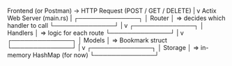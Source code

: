 Frontend (or Postman) → HTTP Request (POST / GET / DELETE)
           |
           v
    Actix Web Server (main.rs)
           |
     ┌──────────────┐
     │   Router     │  => decides which handler to call
     └──────────────┘
           |
           v
     ┌──────────────┐
     │  Handlers    │  => logic for each route
     └──────────────┘
           |
           v
     ┌──────────────┐
     │   Models     │  => Bookmark struct
     └──────────────┘
           |
           v
     ┌──────────────┐
     │   Storage    │  => in-memory HashMap (for now)
     └──────────────┘
